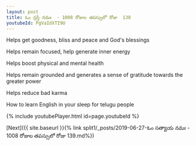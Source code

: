 ```yaml
---
layout: post
title: ఓం స్రస్తే నమః  - 1008 రోజుల తపస్సులో రోజు  138
youtubeId: PgVaIdXTI9U
---
```

 
 
Helps get goodness, bliss and peace and God's blessings
 
Helps remain focused, help generate inner energy 
 
Helps boost physical and mental health 
 
Helps remain grounded and generates a sense of gratitude towards the greater power 
 
Helps reduce bad karma
 
How to learn English in your sleep for telugu people
 
 
 
 


{% include youtubePlayer.html id=page.youtubeId %}
 
[Next]({{ site.baseurl }}{% link split1/_posts/2019-06-27-ఓం సత్యాయ నమః  - 1008 రోజుల తపస్సులో రోజు  139.md%})
 
